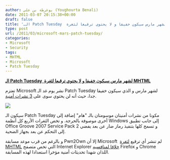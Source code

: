 ```yaml
---
author: يوغرطة بن علي (Youghourta Benali)
date: 2011-03-07 20:15:38+00:00
draft: false
title: 'الـ Patch Tuesday  لشهر مارس سيكون خفيفا و لا يحتوي ترقيعا لثغرة MHTML '
type: post
url: /2011/03/microsoft-mars-patch-tuesday/
categories:
- Microsoft
- Security
tags:
- MHTML
- Microsoft
- Patch Tuesday
---
```


**[الـ Patch Tuesday  لشهر مارس سيكون خفيفا و لا يحتوي ترقيعا لثغرة MHTML](http://www.it-scoop.com/2011/03/microsoft-mars-patch-tuesday/)**




تعتزم Microsoft نشر يوم غد الـ Patch Tuesday لشهر مارس و الذي سيكون خفيفا جدا، حيث أنه لن يحتوي سوى على [3 نشرات أمنية](http://www.microsoft.com/technet/security/bulletin/ms11-mar.mspx).




[![](http://www.it-scoop.com/wp-content/uploads/2011/02/patch-tuesday.jpg)
](http://www.it-scoop.com/2011/03/microsoft-mars-patch-tuesday/)


سيكون الـ Patch Tuesday مكونا من نشرات أمنيتان موسومتان بالـ "هام" إضافة إلى أخرى موصوفة بالحرجة. و تخص الثغرات الأربع كل أنظمة Windows إلى جانب تطبيق Office Groove 2007 Service Pack 2 و تسمح كلها بتنفيذ رماز ضار عن بعد يفضي إلى التحكم عن بعد بجهاز الضحية.

و بالرغم من قرب موعد مسابقة Pwn2Own إلا أن Microsoft  لم تنشر أي ترقيع [لثغرة MHTML](http://www.it-scoop.com/2011/01/microsoft-mhtml-vulnerability/) التي تخص متصفح Internet Explorer [خلافا لمنافسيه](http://www.it-scoop.com/2011/03/mozilla-firefox-3-6-14-3-6-15-pwn2own-2011/) Firefox و Chrome اللذان شهدا تحديثات أمنية مؤخرا استعدادا لهذه المسابقة.




